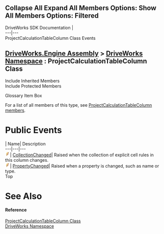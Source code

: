 Collapse All Expand All Members Options: Show All  Members Options: Filtered   
---  
DriveWorks SDK Documentation  |   
---|---  
ProjectCalculationTableColumn Class Events   
  
[DriveWorks.Engine Assembly](topic2156.md) > [DriveWorks Namespace](topic2159.md) : ProjectCalculationTableColumn Class  
---  
  
Include Inherited Members    
Include Protected Members    


Glossary Item Box

For a list of all members of this type, see [ProjectCalculationTableColumn members](topic3947.md).

# Public Events

| Name| Description  
---|---|---  
![Public Event](dotnetimages/publicEvent.gif)| [CollectionChanged](topic3966.md)| Raised when the collection of explicit cell rules in this column changes.   
![Public Event](dotnetimages/publicEvent.gif)| [PropertyChanged](topic3967.md)| Raised when a property is changed, such as name or type.   
Top

# See Also

#### Reference

[ProjectCalculationTableColumn Class](topic3946.md)   
[DriveWorks Namespace](topic2159.md)


